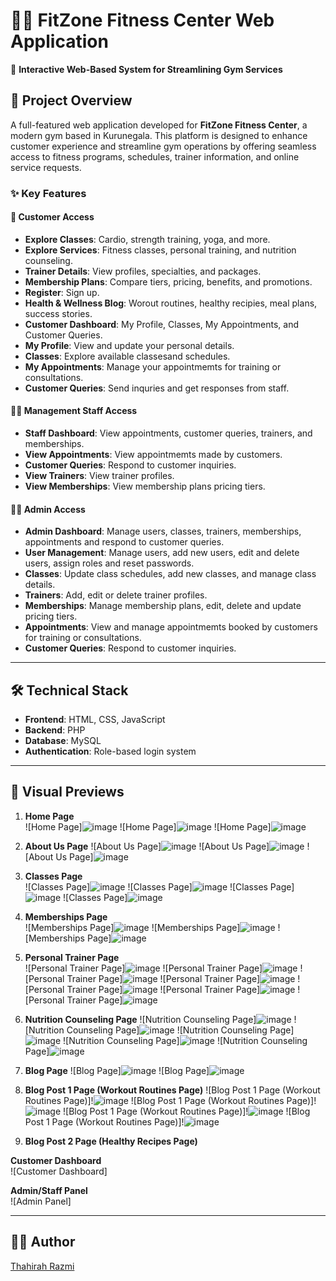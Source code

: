 # 🏋️‍♀️ FitZone Fitness Center Web Application  
📌 **Interactive Web-Based System for Streamlining Gym Services**  

## 🚀 Project Overview  
A full-featured web application developed for **FitZone Fitness Center**, a modern gym based in Kurunegala. This platform is designed to enhance customer experience and streamline gym operations by offering seamless access to fitness programs, schedules, trainer information, and online service requests.

### ✨ Key Features  

#### 🧍 Customer Access  
- **Explore Classes**: Cardio, strength training, yoga, and more.
- **Explore Services**: Fitness classes, personal training,  and nutrition counseling.
- **Trainer Details**: View profiles, specialties, and packages.  
- **Membership Plans**: Compare tiers, pricing, benefits, and promotions.  
- **Register**: Sign up.  
- **Health & Wellness Blog**: Worout routines, healthy recipies, meal plans, success stories.
- **Customer Dashboard**: My Profile, Classes, My Appointments, and Customer Queries.
- **My Profile**: View and update your personal details.
- **Classes**: Explore available classesand schedules.
- **My Appointments**: Manage your appointmemts for training or consultations.
- **Customer Queries**: Send inquries and get responses from staff.

#### 🧑‍💼 Management Staff Access  
- **Staff Dashboard**: View appointments, customer queries, trainers, and memberships.
- **View Appointments**: View appointmemts made by customers.
- **Customer Queries**: Respond to customer inquiries.
- **View Trainers**: View trainer profiles.
- **View Memberships**: View membership plans pricing tiers.

#### 👨‍💻 Admin Access  
- **Admin Dashboard**: Manage users, classes, trainers, memberships, appointments and respond to customer queries.
- **User Management**: Manage users, add new users, edit and delete users, assign roles and reset passwords.
- **Classes**: Update class schedules, add new classes, and manage class details.
- **Trainers**: Add, edit or delete trainer profiles.
- **Memberships**: Manage membership plans, edit, delete and update pricing tiers.
- **Appointments**: View and manage appointmemts booked by customers for training or consultations.
- **Customer Queries**: Respond to customer inquiries.

---

## 🛠️ Technical Stack  
- **Frontend**: HTML, CSS, JavaScript  
- **Backend**: PHP
- **Database**: MySQL 
- **Authentication**: Role-based login system  

---

## 📸 Visual Previews  

1. **Home Page**  
![Home Page]![image](https://github.com/user-attachments/assets/1f6a4f37-9cbf-4534-9c50-e8df410d4221)
![Home Page]![image](https://github.com/user-attachments/assets/981ededf-f598-4483-a86b-c863f373133f)
![Home Page]![image](https://github.com/user-attachments/assets/80647cc5-9144-40ad-83a5-6823edeff2e5)

2. **About Us Page**
![About Us Page]![image](https://github.com/user-attachments/assets/74bbc51d-84c8-443a-a41a-e88ca99a78ee)
![About Us Page]![image](https://github.com/user-attachments/assets/7e1e68a4-9b5a-4844-8202-e9413ab495eb)
![About Us Page]![image](https://github.com/user-attachments/assets/e2910c4f-2df5-47df-a6d0-5d1d6ddb6e89)

3. **Classes Page**  
![Classes Page]![image](https://github.com/user-attachments/assets/a0bde71f-1d0d-4a07-a17f-5ec59b007dc0)
![Classes Page]![image](https://github.com/user-attachments/assets/2d245ff4-16b8-4e68-8d86-eff41dd4783f)
![Classes Page]![image](https://github.com/user-attachments/assets/e081c0e7-2985-441a-bf1d-7812f6debc92)
![Classes Page]![image](https://github.com/user-attachments/assets/6a537761-5cad-4436-9be6-bb91cf6880fd)

4. **Memberships Page**  
![Memberships Page]![image](https://github.com/user-attachments/assets/4f87d5ee-a1ce-44ac-93d8-0c06b29fb953)
![Memberships Page]![image](https://github.com/user-attachments/assets/fe96badd-efc2-4a25-ac40-27dc54bb6fb0)
![Memberships Page]![image](https://github.com/user-attachments/assets/7d4ffb19-d190-42a8-8a72-236a4e34e463)

5. **Personal Trainer Page**  
![Personal Trainer Page]![image](https://github.com/user-attachments/assets/79fb3a81-58e0-4ad6-8f7f-fb8f4c4e1bdc)
![Personal Trainer Page]![image](https://github.com/user-attachments/assets/3e662524-a426-4efc-a56b-2b662a7535a5)
![Personal Trainer Page]![image](https://github.com/user-attachments/assets/c43d67df-2571-4380-8ec7-3446ce755477)
![Personal Trainer Page]![image](https://github.com/user-attachments/assets/a78a92a5-583e-4f9d-8689-be2a589c8048)
![Personal Trainer Page]![image](https://github.com/user-attachments/assets/9945e0f1-a24b-4ec3-a57b-168fd68dab1b)
![Personal Trainer Page]![image](https://github.com/user-attachments/assets/f1676b99-8859-4269-8be3-a1e6ddf3daa4)
![Personal Trainer Page]![image](https://github.com/user-attachments/assets/c6391893-2bd4-466f-a4c4-3fe922c9275f)

6. **Nutrition Counseling Page**
![Nutrition Counseling Page]![image](https://github.com/user-attachments/assets/ebb6bb9b-7342-4668-9a5f-dfb6f1b80b24)
![Nutrition Counseling Page]![image](https://github.com/user-attachments/assets/74073952-046b-4788-b5dc-1773a15cf68e)
![Nutrition Counseling Page]![image](https://github.com/user-attachments/assets/14b9540b-82ff-4712-b0f4-b8fb5c5dfa2b)
![Nutrition Counseling Page]![image](https://github.com/user-attachments/assets/1399bcb6-8c83-4873-80d0-8850cf50971b)
![Nutrition Counseling Page]![image](https://github.com/user-attachments/assets/e926f9e7-c669-4d5e-bdcc-7b6fd7e5d016)


7. **Blog Page**
![Blog Page]![image](https://github.com/user-attachments/assets/4b993e3c-17dc-4b5a-9113-a086d8048212)
![Blog Page]![image](https://github.com/user-attachments/assets/f1ca151e-afd3-4cc9-92e3-183900c36b13)

8. **Blog Post 1 Page (Workout Routines Page)**
![Blog Post 1 Page (Workout Routines Page)]!![image](https://github.com/user-attachments/assets/7fcd62be-0e6b-4c6c-90b8-e17bc589c845)
![Blog Post 1 Page (Workout Routines Page)]!![image](https://github.com/user-attachments/assets/58e08e61-524a-4b02-ab9b-3001f57240f3)
![Blog Post 1 Page (Workout Routines Page)]!![image](https://github.com/user-attachments/assets/2077c1ed-6cb5-4a9c-ba02-f18caceed627)
![Blog Post 1 Page (Workout Routines Page)]!![image](https://github.com/user-attachments/assets/b84285e4-a06c-4bad-aa42-d990d311020b)

9. **Blog Post 2 Page (Healthy Recipes Page)**



 **Customer Dashboard**  
![Customer Dashboard]

 **Admin/Staff Panel**  
![Admin Panel]

---

## 👩‍💻 Author  
[Thahirah Razmi](https://github.com/Thahirah-Razmi)
